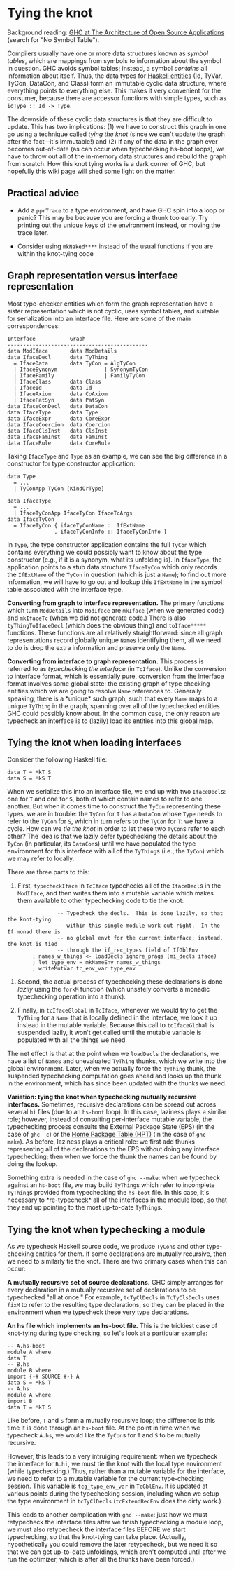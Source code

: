 # Tying the knot



Background reading: [
GHC at The Architecture of Open Source Applications](http://www.aosabook.org/en/ghc.html) (search for "No Symbol Table").



Compilers usually have one or more data structures known as *symbol tables*, which are mappings from symbols to information about the symbol in question. GHC avoids symbol tables; instead, a symbol *contains* all information about itself. Thus, the data types for [Haskell entities](commentary/compiler/entity-types) (Id, TyVar, TyCon, DataCon, and Class) form an immutable cyclic data structure, where everything points to everything else. This makes it very convenient for the consumer, because there are accessor functions with simple types, such as `idType :: Id -> Type`.



The downside of these cyclic data structures is that they are difficult to update.  This has two implications: (1) we have to construct this graph in one go using a technique called *tying the knot* (since we can't update the graph after the fact--it's immutable!) and (2) if any of the data in the graph ever becomes out-of-date (as can occur when typechecking hs-boot loops), we have to throw out all of the in-memory data structures and rebuild the graph from scratch.  How this knot tying works is a dark corner of GHC, but hopefully this wiki page will shed some light on the matter.


## Practical advice


- Add a `pprTrace` to a type environment, and have GHC spin into a loop or panic? This may be because you are forcing a thunk too early. Try printing out the unique keys of the environment instead, or moving the trace later.

- Consider using `mkNaked****` instead of the usual functions if you are within the knot-tying code

## Graph representation versus interface representation



Most type-checker entities which form the graph representation have a sister representation which is not cyclic, uses symbol tables, and suitable for serialization into an interface file.  Here are some of the main correspondences:


```wiki
Interface           Graph
---------------------------------------------
data ModIface       data ModDetails
data IfaceDecl      data TyThing
  = IfaceData       data TyCon = AlgTyCon
  | IfaceSynonym               | SynonymTyCon
  | IfaceFamily                | FamilyTyCon
  | IfaceClass      data Class
  | IfaceId         data Id
  | IfaceAxiom      data CoAxiom
  | IfacePatSyn     data PatSyn
data IfaceConDecl   data DataCon
data IfaceType      data Type
data IfaceExpr      data CoreExpr
data IfaceCoercion  data Coercion
data IfaceClsInst   data ClsInst
data IfaceFamInst   data FamInst
data IfaceRule      data CoreRule
```


Taking `IfaceType` and `Type` as an example, we can see the big difference in a constructor for type constructor application:


```
data Type
  = ...
  | TyConApp TyCon [KindOrType]

data IfaceType
  = ...
  | IfaceTyConApp IfaceTyCon IfaceTcArgs
data IfaceTyCon
  = IfaceTyCon { ifaceTyConName :: IfExtName
               , ifaceTyConInfo :: IfaceTyConInfo }       
```


In `Type`, the type constructor application contains the full `TyCon` which contains everything we could possibly want to know about the type constructor (e.g., if it is a synonym, what its unfolding is). In `IfaceType`, the application points to a stub data structure `IfaceTyCon` which only records the `IfExtName` of the `TyCon` in question (which is just a `Name`); to find out more information, we will have to go out and lookup this `IfExtName` in the symbol table associated with the interface type.



**Converting from graph to interface representation.**  The primary functions which turn `ModDetails` into `ModIface` are `mkIface` (when we generated code) and `mkIfaceTc` (when we did not generate code.) There is also `tyThingToIfaceDecl` (which does the obvious thing) and `toIface*****` functions. These functions are all relatively straightforward: since all graph representations record globally unique `Name`s identifying them, all we need to do is drop the extra information and preserve only the `Name`.



**Converting from interface to graph representation.** This process is referred to as *typechecking the interface* (in `TcIface`).  Unlike the conversion to interface format, which is essentially pure, conversion from the interface format involves some global state: the existing graph of type checking entities which we are going to resolve `Name` references to. Generally speaking, there is a \*unique\* such graph, such that every `Name` maps to a unique `TyThing` in the graph, spanning over all of the typechecked entities GHC could possibly know about. In the common case, the only reason we typecheck an interface is to (lazily) load its entities into this global map.


## Tying the knot when loading interfaces



Consider the following Haskell file:


```
data T = MkT S
data S = MkS T
```


When we serialize this into an interface file, we end up with two `IfaceDecl`s: one for `T` and one for `S`, both of which contain names to refer to one another.  But when it comes time to construct the `TyCon` representing these types, we are in trouble: the `TyCon` for `T` has a `DataCon` whose `Type` needs to refer to the `TyCon` for `S`, which in turn refers to the `TyCon` for `T`: we have a cycle. How can we *tie the knot* in order to let these two `TyCon`s refer to each other? The idea is that we lazily defer typechecking the details about the `TyCon` (in particular, its `DataCon`s) until we have populated the type environment for this interface with all of the `TyThing`s (i.e., the `TyCon`) which we may refer to locally.



There are three parts to this:


1. First, `typecheckIface` in `TcIface` typechecks all of the `IfaceDecl`s in the `ModIface`, and then writes them into a mutable variable which makes them available to other typechecking code to tie the knot:

  ```
                  -- Typecheck the decls.  This is done lazily, so that the knot-tying
                  -- within this single module work out right.  In the If monad there is
                  -- no global envt for the current interface; instead, the knot is tied
                  -- through the if_rec_types field of IfGblEnv
          ; names_w_things <- loadDecls ignore_prags (mi_decls iface)
          ; let type_env = mkNameEnv names_w_things
          ; writeMutVar tc_env_var type_env
  ```

1. Second, the actual process of typechecking these declarations is done *lazily* using the `forkM` function (which unsafely converts a monadic typechecking operation into a thunk).

1. Finally, in `tcIfaceGlobal` in `TcIface`, whenever we would try to get the `TyThing` for a `Name` that is locally defined in the interface, we look it up instead in the mutable variable. Because this call to `tcIfaceGlobal` is suspended lazily, it won't get called until the mutable variable is populated with all the things we need.


The net effect is that at the point when we `loadDecls` the declarations, we have a list of `Name`s and unevaluated `TyThing` thunks, which we write into the global environment. Later, when we actually force the `TyThing` thunk, the suspended typechecking computation goes ahead and looks up the thunk in the environment, which has since been updated with the thunks we need.



**Variation: tying the knot when typechecking mutually recursive interfaces.** Sometimes, recursive declarations can be spread out across several `hi` files (due to an `hs-boot` loop). In this case, laziness plays a similar role; however, instead of consulting per-interface mutable variable, the typechecking process consults the External Package State (EPS) (in the case of `ghc -c`) or the [Home Package Table (HPT)](commentary/compiler/driver) (in the case of `ghc --make`).  As before, laziness plays a critical role: we first add thunks representing all of the declarations to the EPS without doing any interface typechecking; then when we force the thunk the names can be found by doing the lookup.



Something extra is needed in the case of `ghc --make`: when we typecheck against an `hs-boot` file, we may build `TyThing`s which refer to incomplete `TyThing`s provided from typechecking the `hs-boot` file. In this case, it's necessary to \*re-typecheck\* all of the interfaces in the module loop, so that they end up pointing to the most up-to-date `TyThing`s.


## Tying the knot when typechecking a module



As we typecheck Haskell source code, we produce `TyCon`s and other type-checking entities for them. If some declarations are mutually recursive, then we need to similarly tie the knot.  There are two primary cases when this can occur:



**A mutually recursive set of source declarations.** GHC simply arranges for every declaration in a mutually recursive set of declarations to be typechecked "all at once." For example, `tcTyClDecls` in `TcTyClsDecls` uses `fixM` to refer to the resulting type declarations, so they can be placed in the environment when we typecheck these very type declarations.



**An hs file which implements an hs-boot file.** This is the trickiest case of knot-tying during type checking, so let's look at a particular example:


```
-- A.hs-boot
module A where
data T
-- B.hs
module B where
import {-# SOURCE #-} A
data S = MkS T
-- A.hs
module A where
import B
data T = MkT S
```


Like before, `T` and `S` form a mutually recursive loop; the difference is this time it is done through an `hs-boot` file.  At the point in time when we typecheck `A.hs`, we would like the `TyCon`s for `T` and `S` to be mutually recursive.



However, this leads to a very intruiging requirement: when we typecheck the interface for `B.hi`, we must tie the knot with the local type environment (while typechecking.) Thus, rather than a mutable variable for the interface, we need to refer to a mutable variable for the current type-checking session.  This variable is `tcg_type_env_var` in `TcGblEnv`. It is updated at various points during the typechecking session, including when we setup the type environment in `tcTyClDecls` (`tcExtendRecEnv` does the dirty work.)



This leads to another complication with `ghc --make`: just how we must retypecheck the interface files after we finish typechecking a module loop, we must also retypecheck the interface files BEFORE we start typechecking, so that the knot-tying can take place. (Actually, hypothetically you could remove the later retypecheck, but we need it so that we can get up-to-date unfoldings, which aren't computed until after we run the optimizer, which is after all the thunks have been forced.)


